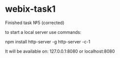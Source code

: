 # webix-task1

Finished task №5 (corrected)

to start a local server use commands:

npm install http-server -g
http-server -c-1

It will be available on:
127.0.0.1:8080
or localhost:8080

